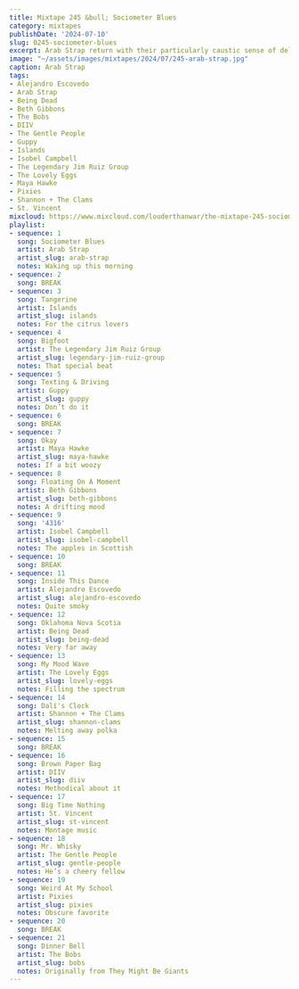 ```yaml
---
title: Mixtape 245 &bull; Sociometer Blues
category: mixtapes
publishDate: '2024-07-10'
slug: 0245-sociometer-blues
excerpt: Arab Strap return with their particularly caustic sense of delicacy.
image: "~/assets/images/mixtapes/2024/07/245-arab-strap.jpg"
caption: Arab Strap
tags:
- Alejandro Escovedo
- Arab Strap
- Being Dead
- Beth Gibbons
- The Bobs
- DIIV
- The Gentle People
- Guppy
- Islands
- Isobel Campbell
- The Legendary Jim Ruiz Group
- The Lovely Eggs
- Maya Hawke
- Pixies
- Shannon + The Clams
- St. Vincent
mixcloud: https://www.mixcloud.com/louderthanwar/the-mixtape-245-sociometer-blues-2024-07-11/
playlist:
- sequence: 1
  song: Sociometer Blues
  artist: Arab Strap
  artist_slug: arab-strap
  notes: Waking up this morning
- sequence: 2
  song: BREAK
- sequence: 3
  song: Tangerine
  artist: Islands
  artist_slug: islands
  notes: For the citrus lovers
- sequence: 4
  song: Bigfoot
  artist: The Legendary Jim Ruiz Group
  artist_slug: legendary-jim-ruiz-group
  notes: That special beat
- sequence: 5
  song: Texting & Driving
  artist: Guppy
  artist_slug: guppy
  notes: Don’t do it
- sequence: 6
  song: BREAK
- sequence: 7
  song: Okay
  artist: Maya Hawke
  artist_slug: maya-hawke
  notes: If a bit woozy
- sequence: 8
  song: Floating On A Moment
  artist: Beth Gibbons
  artist_slug: beth-gibbons
  notes: A drifting mood
- sequence: 9
  song: '4316'
  artist: Isobel Campbell
  artist_slug: isobel-campbell
  notes: The apples in Scottish
- sequence: 10
  song: BREAK
- sequence: 11
  song: Inside This Dance
  artist: Alejandro Escovedo
  artist_slug: alejandro-escovedo
  notes: Quite smoky
- sequence: 12
  song: Oklahoma Nova Scotia
  artist: Being Dead
  artist_slug: being-dead
  notes: Very far away
- sequence: 13
  song: My Mood Wave
  artist: The Lovely Eggs
  artist_slug: lovely-eggs
  notes: Filling the spectrum
- sequence: 14
  song: Dalí's Clock
  artist: Shannon + The Clams
  artist_slug: shannon-clams
  notes: Melting away polka
- sequence: 15
  song: BREAK
- sequence: 16
  song: Brown Paper Bag
  artist: DIIV
  artist_slug: diiv
  notes: Methodical about it
- sequence: 17
  song: Big Time Nothing
  artist: St. Vincent
  artist_slug: st-vincent
  notes: Montage music
- sequence: 18
  song: Mr. Whisky
  artist: The Gentle People
  artist_slug: gentle-people
  notes: He’s a cheery fellow
- sequence: 19
  song: Weird At My School
  artist: Pixies
  artist_slug: pixies
  notes: Obscure favorite
- sequence: 20
  song: BREAK
- sequence: 21
  song: Dinner Bell
  artist: The Bobs
  artist_slug: bobs
  notes: Originally from They Might Be Giants
---
```


